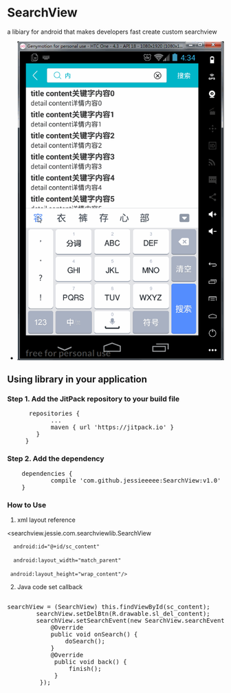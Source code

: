 # SearchView 
a libiary for android that makes developers fast create custom searchview 
- ![image](https://github.com/jessieeeee/SearchView/blob/master/example.gif)
## Using library in your application
### Step 1. Add the JitPack repository to your build file
<pre>
 	  repositories {
 			...
 			maven { url 'https://jitpack.io' }
 		}
 	 }
</pre>
### Step 2. Add the dependency
<pre>
	dependencies {
	        compile 'com.github.jessieeeee:SearchView:v1.0'
	}
</pre>
### How to Use
1. xml layout reference

<searchview.jessie.com.searchviewlib.SearchView

      android:id="@+id/sc_content"
      
      android:layout_width="match_parent"
      
     android:layout_height="wrap_content"/>
         
         
2. Java code set callback

<pre>

searchView = (SearchView) this.findViewById(sc_content);
        searchView.setDelBtn(R.drawable.sl_del_content);
        searchView.setSearchEvent(new SearchView.searchEvent() {
            @Override
            public void onSearch() {
                doSearch();
            }
            @Override
             public void back() {
                 finish();
             }
         }); 
         
  </pre>


